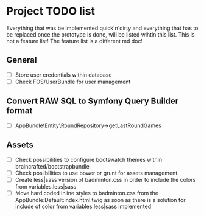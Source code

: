 Project TODO list
===

Everything that was be implemented quick'n'dirty and everything that has to be replaced once the prototype is done, will be listed wihtin this list. This is not a feature list! The feature list is a different md doc!

General
---
- [ ] Store user credentials within database
- [ ] Check FOS/UserBundle for user management

Convert RAW SQL to Symfony Query Builder format
---
- [ ] AppBundle\Entity\RoundRepository->getLastRoundGames

Assets
---
- [ ] Check possibilities to configure bootswatch themes within braincrafted/bootstrapbundle
- [ ] Check posiibilities to use bower or grunt for assets management
- [ ] Create less|sass version of badminton.css in order to include the colors from variables.less|sass
- [ ] Move hard coded inline styles to badminton.css from the AppBundle:Default:index.html.twig as soon as there is a solution for include of color from variables.less|sass implemented
